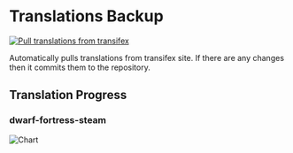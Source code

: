 # Translations Backup

[![Pull translations from transifex](https://github.com/dfint/translations-backup/actions/workflows/pull-translations.yml/badge.svg)](https://github.com/dfint/translations-backup/actions/workflows/pull-translations.yml)

Automatically pulls translations from transifex site. If there are any changes then it commits them to the repository.

## Translation Progress

### dwarf-fortress-steam

![Chart](https://quickchart.io/chart/render/sf-59a636f9-f670-448c-857f-85b211fc544d)
<!--
### dwarf-fortress

![Chart](https://quickchart.io/chart/render/sf-f64f832f-abe3-456d-88bd-a0f47518946e)
-->